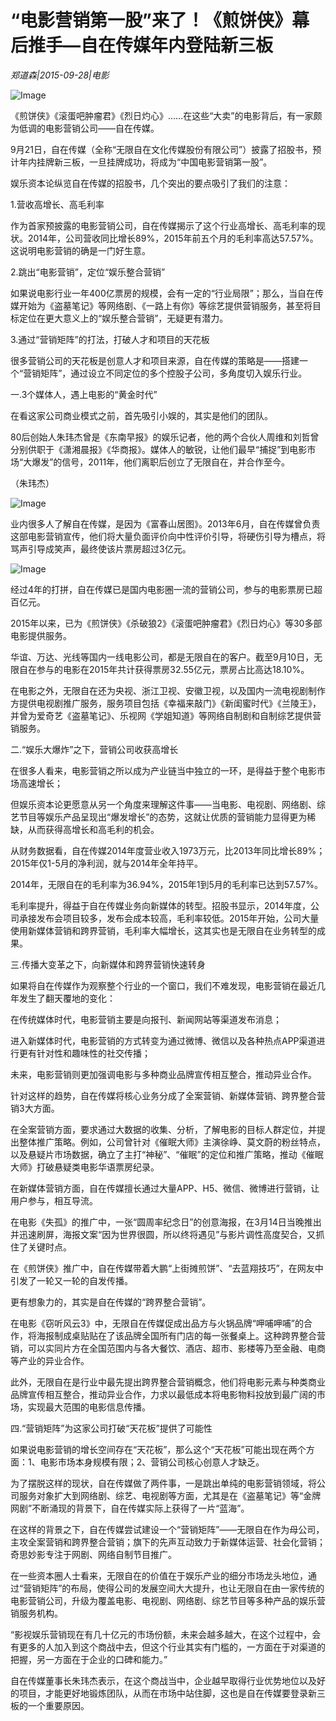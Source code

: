 # “电影营销第一股”来了！《煎饼侠》幕后推手—自在传媒年内登陆新三板

*郑道森|2015-09-28|电影*

![Image](http://static.ylzbl.com/uploads/ueditor/php/upload/image/20171021/1508599425334888.jpeg)

《煎饼侠》《滚蛋吧肿瘤君》《烈日灼心》……在这些“大卖”的电影背后，有一家颇为低调的电影营销公司——自在传媒。

9月21日，自在传媒（全称“无限自在文化传媒股份有限公司”）披露了招股书，预计年内挂牌新三板，一旦挂牌成功，将成为“中国电影营销第一股”。

娱乐资本论纵览自在传媒的招股书，几个突出的要点吸引了我们的注意：

1.营收高增长、高毛利率

作为首家预披露的电影营销公司，自在传媒揭示了这个行业高增长、高毛利率的现状。2014年，公司营收同比增长89%，2015年前五个月的毛利率高达57.57%。这说明电影营销的确是一门好生意。

2.跳出“电影营销”，定位“娱乐整合营销”

如果说电影行业一年400亿票房的规模，会有一定的“行业局限”；那么，当自在传媒开始为《盗墓笔记》等网络剧、《一路上有你》等综艺提供营销服务，甚至将目标定位在更大意义上的“娱乐整合营销”，无疑更有潜力。

3.通过“营销矩阵”的打法，打破人才和项目的天花板

很多营销公司的天花板是创意人才和项目来源，自在传媒的策略是——搭建一个“营销矩阵”，通过设立不同定位的多个控股子公司，多角度切入娱乐行业。

一.3个媒体人，遇上电影的“黄金时代”

在看这家公司商业模式之前，首先吸引小娱的，其实是他们的团队。

80后创始人朱玮杰曾是《东南早报》的娱乐记者，他的两个合伙人周维和刘哲曾分别供职于《潇湘晨报》《华商报》。媒体人的敏锐，让他们最早“捕捉”到电影市场“大爆发”的信号，2011年，他们离职后创立了无限自在，并合作至今。

（朱玮杰）

![Image](http://si1.go2yd.com/get-image/0HfNDu7FvLE)

业内很多人了解自在传媒，是因为《富春山居图》。2013年6月，自在传媒曾负责这部电影营销宣传，他们将大量负面评价向中性评价引导，将硬伤引导为槽点，将骂声引导成笑声，最终使该片票房超过3亿元。

![Image](http://static.ylzbl.com/uploads/ueditor/php/upload/image/20171021/1508598994756798.jpeg)

经过4年的打拼，自在传媒已是国内电影圈一流的营销公司，参与的电影票房已超百亿元。

2015年以来，已为《煎饼侠》《杀破狼2》《滚蛋吧肿瘤君》《烈日灼心》等30多部电影提供服务。

华谊、万达、光线等国内一线电影公司，都是无限自在的客户。截至9月10日，无限自在参与的电影在2015年共计获得票房32.55亿元，票房占比高达18.10%。

在电影之外，无限自在还为央视、浙江卫视、安徽卫视，以及国内一流电视剧制作方提供电视剧推广服务，服务项目包括《幸福来敲门》《新闺蜜时代》《兰陵王》，并曾为爱奇艺《盗墓笔记》、乐视网《学姐知道》等网络自制剧和自制综艺提供营销服务。

二.“娱乐大爆炸”之下，营销公司收获高增长

在很多人看来，电影营销之所以成为产业链当中独立的一环，是得益于整个电影市场高速增长；

但娱乐资本论更愿意从另一个角度来理解这件事——当电影、电视剧、网络剧、综艺节目等娱乐产品呈现出“爆发增长”的态势，这就让优质的营销能力显得更为稀缺，从而获得高增长和高毛利的机会。

从财务数据看，自在传媒2014年度营业收入1973万元，比2013年同比增长89%；2015年仅1-5月的净利润，就与2014年全年持平。

2014年，无限自在的毛利率为36.94%，2015年1到5月的毛利率已达到57.57%。

毛利率提升，得益于自在传媒业务向新媒体的转型。招股书显示，2014年度，公司承接发布会项目较多，发布会成本较高，毛利率较低。2015年开始，公司大量使用新媒体营销和跨界营销，毛利率大幅增长，这其实也是无限自在业务转型的成果。

三.传播大变革之下，向新媒体和跨界营销快速转身

如果将自在传媒作为观察整个行业的一个窗口，我们不难发现，电影营销在最近几年发生了翻天覆地的变化：

在传统媒体时代，电影营销主要是向报刊、新闻网站等渠道发布消息；

进入新媒体时代，电影营销的方式转变为通过微博、微信以及各种热点APP渠道进行更有针对性和趣味性的社交传播；

未来，电影营销则更加强调电影与多种商业品牌宣传相互整合，推动异业合作。

针对这样的趋势，自在传媒将核心业务分成了全案营销、新媒体营销、跨界整合营销3大方面。

在全案营销方面，要求通过大数据的收集、分析，了解电影的目标人群定位，并提出整体推广策略。例如，公司曾针对《催眠大师》主演徐峥、莫文蔚的粉丝特点，以及悬疑片市场数据，确立了主打“神秘”、“催眠”的定位和推广策略，推动《催眠大师》打破悬疑类电影华语票房纪录。

在新媒体营销方面，自在传媒擅长通过大量APP、H5、微信、微博进行营销，让用户参与，相互导流。

在电影《失孤》的推广中，一张“圆周率纪念日”的创意海报，在3月14日当晚推出并迅速刷屏，海报文案“因为世界很圆，所以终将遇见”与影片调性高度契合，又抓住了关键时点。

在《煎饼侠》推广中，自在传媒带着大鹏“上街摊煎饼”、“去蓝翔技巧”，在网友中引发了一轮又一轮的自发传播。

更有想象力的，其实是自在传媒的“跨界整合营销”。

在电影《窃听风云3》中，无限自在传媒促成出品方与火锅品牌“呷哺呷哺”的合作，将海报制成桌贴贴在了该品牌全国所有门店的每一张餐桌上。这种跨界整合营销，可以实同片方在全国范围内与各大餐饮、酒店、超市、影楼等乃至金融、电商等产业的异业合作。

此外，无限自在是行业中最先提出跨界整合营销概念，他们将电影元素与种类商业品牌宣传相互整合，推动异业合作，力求以最低成本将电影物料投放到最广阔的市场，实现最大范围的电影信息传播。

四.“营销矩阵”为这家公司打破“天花板”提供了可能性

如果说电影营销的增长空间存在“天花板”，那么这个“天花板”可能出现在两个方面：1、电影市场本身规模有限；2、营销公司核心创意人才缺乏。

为了摆脱这样的现状，自在传媒做了两件事，一是跳出单纯的电影营销领域，将公司服务对象扩大到网络剧、综艺、电视剧等方面，尤其是在《盗墓笔记》等“金牌网剧”不断涌现的背景下，自在传媒实际上获得了一片“蓝海”。

在这样的背景之下，自在传媒尝试建设一个“营销矩阵”——无限自在作为母公司，主攻全案营销和跨界整合营销；旗下的先声互动致力于新媒体运营、社会化营销；奇思妙影专注于网剧、网络自制节目推广。

在一些资本圈人士看来，无限自在的价值在于娱乐产业的细分市场龙头地位，通过“营销矩阵”的布局，使得公司的发展空间大大提升，也让无限自在由一家传统的电影营销公司，升级为覆盖电影、电视剧、网络剧、综艺节目等多种产品的娱乐营销服务机构。

“影视娱乐营销现在有几十亿元的市场份额，未来会越多越大，在这个过程中，会有更多的人加入到这个商战中去，但这个行业其实有门槛的，一方面在于对渠道的把握，另一方面在于企业的口碑和能力。”

自在传媒董事长朱玮杰表示，在这个商战当中，企业越早取得行业优势地位以及好的项目，才能更好地锻炼团队，从而在市场中站住脚，这也是自在传媒要登录新三板的一个重要原因。

